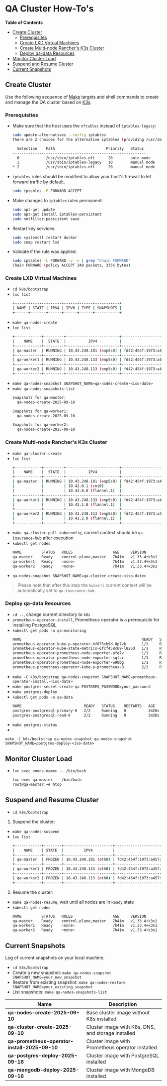 # QA Cluster How-To's

<!-- START doctoc generated TOC please keep comment here to allow auto update -->
<!-- DON'T EDIT THIS SECTION, INSTEAD RE-RUN doctoc TO UPDATE -->
**Table of Contents**

- [Create Cluster](#create-cluster)
  - [Prerequisites](#prerequisites)
  - [Create LXD Virtual Machines](#create-lxd-virtual-machines)
  - [Create Multi-node Rancher's K3s Cluster](#create-multi-node-ranchers-k3s-cluster)
  - [Deploy qa-data Resources](#deploy-qa-data-resources)
- [Monitor Cluster Load](#monitor-cluster-load)
- [Suspend and Resume Cluster](#suspend-and-resume-cluster)
- [Current Snapshots](#current-snapshots)

<!-- END doctoc generated TOC please keep comment here to allow auto update -->

## Create Cluster

Use the following sequence of [Make](https://www.gnu.org/software/make/) targets and shell commands
to create and manage the QA cluster based on [K3s](https://www.rancher.com/products/k3s).

### Prerequisites

- Make sure that the host uses the `nftables` instead of `iptables-legacy`:
    ```bash
    sudo update-alternatives --config iptables
    There are 2 choices for the alternative iptables (providing /usr/sbin/iptables).
    
      Selection    Path                       Priority   Status
    ------------------------------------------------------------
      0            /usr/sbin/iptables-nft      20        auto mode
      1            /usr/sbin/iptables-legacy   10        manual mode
    * 2            /usr/sbin/iptables-nft      20        manual mode
    ```

- `iptables` rules should be modified to allow your host's firewall to let forward traffic by
  default.
    ```bash
    sudo iptables -P FORWARD ACCEPT
    ``` 

- Make changes to `iptables` rules permanent:
    ```bash
    sudo apt-get update
    sudo apt-get install iptables-persistent
    sudo netfilter-persistent save
    ```

- Restart key services:
    ```bash
    sudo systemctl restart docker
    sudo snap restart lxd
    ```

- Validate if the rule was applied:
    ```bash
    sudo iptables -L FORWARD -v -n | grep "Chain FORWARD"
    Chain FORWARD (policy ACCEPT 340 packets, 335K bytes)
    ```

### Create LXD Virtual Machines

- `cd k8s/bootstrap`
- `lxc list`
    ```bash
    +------+-------+------+------+------+-----------+
    | NAME | STATE | IPV4 | IPV6 | TYPE | SNAPSHOTS |
    +------+-------+------+------+------+-----------+
    ```
- `make qa-nodes-create`
- `lxc list`
    ```bash
    +------------+---------+------------------------+-------------------------------------------------+-----------------+-----------+
    |    NAME    |  STATE  |          IPV4          |                      IPV6                       |      TYPE       | SNAPSHOTS |
    +------------+---------+------------------------+-------------------------------------------------+-----------------+-----------+
    | qa-master  | RUNNING | 10.43.248.181 (enp5s0) | fd42:454f:1973:a457:216:3eff:fe09:5da6 (enp5s0) | VIRTUAL-MACHINE | 0         |
    +------------+---------+------------------------+-------------------------------------------------+-----------------+-----------+
    | qa-worker1 | RUNNING | 10.43.248.133 (enp5s0) | fd42:454f:1973:a457:216:3eff:feec:825a (enp5s0) | VIRTUAL-MACHINE | 0         |
    +------------+---------+------------------------+-------------------------------------------------+-----------------+-----------+
    | qa-worker2 | RUNNING | 10.43.248.113 (enp5s0) | fd42:454f:1973:a457:216:3eff:fe59:c479 (enp5s0) | VIRTUAL-MACHINE | 0         |
    +------------+---------+------------------------+-------------------------------------------------+-----------------+-----------+
    ```
- `make qa-nodes-snapshot SNAPSHOT_NAME=qa-nodes-create-<iso-date>`
- `make qa-nodes-snapshots-list`
    ```bash
    Snapshots for qa-master:
      qa-nodes-create-2025-09-10

    Snapshots for qa-worker1:
      qa-nodes-create-2025-09-10

    Snapshots for qa-worker2:
      qa-nodes-create-2025-09-10
    ```

### Create Multi-node Rancher's K3s Cluster

- `make qa-cluster-create`
- `lxc list`
    ```bash
    +------------+---------+------------------------+-------------------------------------------------+-----------------+-----------+
    |    NAME    |  STATE  |          IPV4          |                      IPV6                       |      TYPE       | SNAPSHOTS |
    +------------+---------+------------------------+-------------------------------------------------+-----------------+-----------+
    | qa-master  | RUNNING | 10.43.248.181 (enp5s0) | fd42:454f:1973:a457:216:3eff:fe09:5da6 (enp5s0) | VIRTUAL-MACHINE | 1         |
    |            |         | 10.42.0.1 (cni0)       |                                                 |                 |           |
    |            |         | 10.42.0.0 (flannel.1)  |                                                 |                 |           |
    +------------+---------+------------------------+-------------------------------------------------+-----------------+-----------+
    | qa-worker1 | RUNNING | 10.43.248.133 (enp5s0) | fd42:454f:1973:a457:216:3eff:feec:825a (enp5s0) | VIRTUAL-MACHINE | 1         |
    |            |         | 10.42.1.0 (flannel.1)  |                                                 |                 |           |
    +------------+---------+------------------------+-------------------------------------------------+-----------------+-----------+
    | qa-worker2 | RUNNING | 10.43.248.113 (enp5s0) | fd42:454f:1973:a457:216:3eff:fe59:c479 (enp5s0) | VIRTUAL-MACHINE | 1         |
    |            |         | 10.42.2.0 (flannel.1)  |                                                 |                 |           |
    +------------+---------+------------------------+-------------------------------------------------+-----------------+-----------+  
    ```
- `make qa-cluster-pull-kubeconfig`, current context should be `qa-insurance-hub` after execution
- `kubectl get nodes`
    ```bash
    NAME         STATUS   ROLES                  AGE     VERSION
    qa-master    Ready    control-plane,master   7h41m   v1.33.4+k3s1
    qa-worker1   Ready    <none>                 7h41m   v1.33.4+k3s1
    qa-worker2   Ready    <none>                 7h41m   v1.33.4+k3s1
    ```
- `qa-nodes-snapshot SNAPSHOT_NAME=qa-cluster-create-<iso-date>`

> Please note that after this step the `kubectl` current context will be automatically set to
`qa-insurance-hub`.

### Deploy qa-data Resources

- `cd ..`, change current directory to `k8s`
- `prometheus-operator-install`, Prometheus operator is a prerequisite for installing PostgreSQL
- `kubectl get pods -n qa-monitoring`
    ```bash
    NAME                                                      READY   STATUS    RESTARTS   AGE
    prometheus-operator-kube-p-operator-bf675cb9d-8p7vk       1/1     Running   0          4m9s
    prometheus-operator-kube-state-metrics-6fcf458c69-l826d   1/1     Running   0          4m9s
    prometheus-operator-prometheus-node-exporter-pfq7v        1/1     Running   0          4m9s
    prometheus-operator-prometheus-node-exporter-sqfsr        1/1     Running   0          4m9s
    prometheus-operator-prometheus-node-exporter-w98bg        1/1     Running   0          4m9s
    prometheus-prometheus-operator-kube-p-prometheus-0        2/2     Running   0          3m46s  
    ```
- `make -C k8s/bootstrap qa-nodes-snapshot SNAPSHOT_NAME=prometheus-operator-install-<iso-date>`
- `make postgres-secret-create-qa POSTGRES_PASSWORD=your_password`
- `make postgres-deploy`
- `kubectl get pods -n qa-data`
    ```bash
    NAME                            READY   STATUS    RESTARTS   AGE
    postgres-postgresql-primary-0   2/2     Running   0          3m20s
    postgres-postgresql-read-0      2/2     Running   0          3m20s
    ```
- `make postgres-status`
-
`make -C k8s/bootstrap qa-nodes-snapshot qa-nodes-snapshot SNAPSHOT_NAME=postgres-deploy-<iso-date>`

## Monitor Cluster Load

- `lxc exec <node-name> -- /bin/bash`
    ```bash
    lxc exec qa-master -- /bin/bash
    root@qa-master:~# htop
    ```

## Suspend and Resume Cluster

- `cd k8s/bootstrap`

1. Suspend the cluster:

- `make qa-nodes-suspend`
- `lxc list`
    ```bash
    +------------+--------+----------------------+-----------------------------------------------+-----------------+-----------+
    |    NAME    | STATE  |         IPV4         |                     IPV6                      |      TYPE       | SNAPSHOTS |
    +------------+--------+----------------------+-----------------------------------------------+-----------------+-----------+
    | qa-master  | FROZEN | 10.43.248.181 (eth0) | fd42:454f:1973:a457:216:3eff:fe09:5da6 (eth0) | VIRTUAL-MACHINE | 4         |
    +------------+--------+----------------------+-----------------------------------------------+-----------------+-----------+
    | qa-worker1 | FROZEN | 10.43.248.133 (eth0) | fd42:454f:1973:a457:216:3eff:feec:825a (eth0) | VIRTUAL-MACHINE | 4         |
    +------------+--------+----------------------+-----------------------------------------------+-----------------+-----------+
    | qa-worker2 | FROZEN | 10.43.248.113 (eth0) | fd42:454f:1973:a457:216:3eff:fe59:c479 (eth0) | VIRTUAL-MACHINE | 4         |
    +------------+--------+----------------------+-----------------------------------------------+-----------------+-----------+
    ```

2. Resume the cluster:

- `make qa-nodes-resume`, wait until all nodes are in `Ready` state
- `kubectl get nodes`
    ```bash
    NAME         STATUS   ROLES                  AGE     VERSION
    qa-master    Ready    control-plane,master   7h41m   v1.33.4+k3s1
    qa-worker1   Ready    <none>                 7h41m   v1.33.4+k3s1
    qa-worker2   Ready    <none>                 7h41m   v1.33.4+k3s1
    ```

## Current Snapshots

Log of current snapshots on your local machine.

- `cd k8s/bootstrap`
- Create a new snapshot: `make qa-nodes-snapshot SNAPSHOT_NAME=your_new_snapshot`
- Restore from existing snapshot: `make qa-nodes-restore SNAPSHOT_NAME=your_existing_snapshot`
- List snapshots: `make qa-nodes-snapshots-list`

| Name                                          | Description                                        |
|-----------------------------------------------|----------------------------------------------------|
| **qa-nodes-create-2025-09-10**                | Base cluster image without K8s installed           |
| **qa-cluster-create-2025-09-10**              | Cluster image with K8s, DNS, and storage installed |
| **qa-prometheus-operator-install-2025-09-10** | Cluster image with Prometheus operator installed   |
| **qa-postgres-deploy-2025-09-16**             | Cluster image with PostgreSQL installed            |
| **qa-mongodb-deploy-2025-09-16**              | Cluster image with MongoDB installed               |
